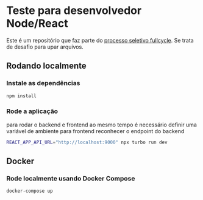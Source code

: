 # Teste para desenvolvedor Node/React

Este é um repositório que faz parte do [processo seletivo fullcycle](https://github.com/codeedu-tests/node-react-sync-upload-tests). Se trata de desafio para upar arquivos.

## Rodando localmente

### Instale as dependências

```bash
npm install
```

### Rode a aplicação

para rodar o backend e frontend ao mesmo tempo é necessário definir uma variável de ambiente para frontend reconhecer o endpoint do backend

```bash
REACT_APP_API_URL="http://localhost:9000" npx turbo run dev
```

## Docker

### Rode localmente usando Docker Compose

```bash
docker-compose up
```
